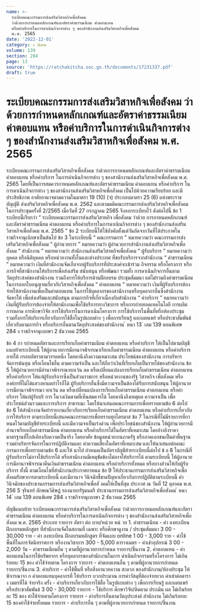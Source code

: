 ```yaml
---
name: >-
  ระเบียบคณะกรรมการส่งเสริมวิสาหกิจเพื่อสังคม
  ว่าด้วยการกำหนดหลักเกณฑ์และอัตราค่าธรรมเนียม ค่าตอบแทน
  หรือค่าบริการในการดำเนินกิจการต่าง ๆ ของสำนักงานส่งเสริมวิสาหกิจเพื่อสังคม
  พ.ศ. 2565
date: '2022-12-01'
category: ง พิเศษ
volume: 139
section: 284
page: 13
source: 'https://ratchakitcha.soc.go.th/documents/17231337.pdf'
draft: true
---
```


# ระเบียบคณะกรรมการส่งเสริมวิสาหกิจเพื่อสังคม ว่าด้วยการกำหนดหลักเกณฑ์และอัตราค่าธรรมเนียม ค่าตอบแทน หรือค่าบริการในการดำเนินกิจการต่าง ๆ ของสำนักงานส่งเสริมวิสาหกิจเพื่อสังคม พ.ศ. 2565

ระเบียบคณะกรรมการส่งเสริมวิสาหกิจเพื่อสังคม ว่าด้วยการกาหนดหลักเกณฑ์และอัตราค่าธรรมเนียม ค่าตอบแทน หรือค่าบริการ ในการดำเนินกิจการต่าง ๆ ของสานักงานส่งเสริมวิสาหกิจเพื่อสังคม พ.ศ. 2565 โดยที่เป็นการสมควรกาหนดหลักเกณฑ์และอัตราค่าธรรมเนียม ค่าตอบแทน หรือค่าบริการ ในการดาเนินกิจการต่าง ๆ ของสานักงานส่งเสริมวิสาหกิจเพื่อสังคม เป็นไปด้วยความเรียบร้อย และมีประสิทธิภาพ อาศัยอานาจตามความในมาตรา 19 (10) (จ) ประกอบมาตรา 25 (6) แห่งพระราชบัญญัติ ส่งเสริมวิสาหกิจเพื่อสังคม พ.ศ. 2562 และตามมติคณะกรรมการส่งเสริมวิสาหกิจเพื่อสังคม ในการประชุมครั้งที่ 2/2565 เมื่อวันที่ 27 กรกฎาคม 2565 จึงออกระเบียบไว้ ดังต่อไปนี้ ข้อ 1 ระเบียบนี้เรียกว่า “ ระเบียบคณะกรรมการส่งเสริมวิสาหกิจ เพื่อสังคม ว่าด้วย การกาหนดหลักเกณฑ์และอัตราค่าธรรมเนียม ค่าตอบแทน หรือค่าบริการในการดาเนินกิจการต่าง ๆ ของสำนักงานส่งเสริมวิสาหกิจเพื่อสังคม พ.ศ. 2565 ” ข้อ 2 ระเบียบนี้ให้ใช้บังคับตั้งแต่วันถัดจากวันที่ได้ประกาศในราชกิจจานุเบิกษาเป็นต้นไป ข้อ 3 ในระเบียบนี้ “ คณะกรรมการ ” หมายความว่า คณะกรรมการส่งเสริมวิสาหกิจเพื่อสังคม “ ผู้อำนวยการ ” หมายความว่า ผู้อำนวยการสำนักงานส่งเสริมวิสาหกิจเพื่อสังคม “ สำนักงาน ” หมายความว่า สำนักงานส่งเสริมวิสาหกิจเพื่อสังคม “ ผู้รับบริการ ” หมายความว่า บุคคล หรือนิติบุคคล หรือหน่วยงานทั้งในและต่างประเทศ ที่ขอรับบริการจากสำนักงาน “ ค่าธรรมเนียม ” หมายความว่า เงินที่สานักงานจัดเก็บจากผู้รับบริการที่ประสงค์จะเข้าร่วม กิจกรรม หรือโครงการ หรือภารกิจที่สานักงานให้บริการเพื่อส่งเสริม สนับสนุน หรือพัฒนา รวมทั้ง การดาเนินกิจการอื่นตามวัตถุประสงค์ของสำนักงาน รวมถึงการให้บริการด้านฝึกอบรม ประชุมสัมมนา แต่ไม่รวมถึงค่าธรรมเนียมในการออกใบอนุญาตเกี่ยวกับวิสาหกิจเพื่อสังคม “ ค่าตอบแทน ” หมายความว่า เงินที่ผู้รับบริการต้องจ่ายให้สานักงานเพื่อเป็นค่าตอบแทน ในการใช้บุคลากรของสานักงานหรือบุคลากรอื่นซึ่งสำนักงานจัดหาให้ เพื่อส่งเสริมและสนับสนุน ตามภารกิจที่เกี่ยวเนื่องกับสำนักงาน “ ค่าบริการ ” หมายความว่า เงินที่ผู้รับบริการต้องจ่ายให้สานักงานเพื่อใช้บริการทางวิชาการ หรือการถ่ายทอดเทคโนโลยี การผลิต การตลาด การศึกษาวิจัย การใช้บริการในการดาเนินโครงการ การใช้บริการในพื้นที่หรือห้องประชุม รวมทั้งการให้บริการเกี่ยวกับการใช้สื่อในรูปแบบต่าง ๆ เพื่อการเรียนรู้ และเผยแพร่ หรือประชาสัมพันธ์เกี่ยวกับตามภารกิจ หรือบริการอื่นตามวัตถุประสงค์ของสำนักงาน ้ หนา 13 ่ เลม 139 ตอนพิเศษ 284 ง ราชกิจจานุเบกษา 2 ธันวาคม 2565

ข้อ 4 กา รกำหนดอัตราและการเรียกเก็บค่าธรรมเนียม ค่าตอบแทน หรือค่าบริการ ให้เป็นไปตามบัญชีแนบท้ายระเบียบนี้ ให้ผู้อานวยการมีอานาจพิจารณาเรียกเก็บค่าธรรมเนียม ค่าตอบแทน หรือค่าบริการภายใต้ กรอบอัตราตามวรรคหนึ่ง โดยคานึงถึงความเหมาะสม ประโยชน์ของสานักงาน การบริหารจัดการต้นทุน หรือเงื่อนไขอื่น ตามความจำเป็น และให้ถือว่าเงินที่เรียกเก็บเป็นรายได้ของสำนักงาน ข้อ 5 ให้ผู้อำนวยการมีอำนาจพิจารณายกเว้น ลด หรือเปลี่ยนแปลงการเรียกเก็บค่าธรรมเนียม ค่าตอบแทน หรือค่าบริการ ให้แก่ผู้รับบริการซึ่งเป็นส่วนราชการ หรือหน่วยงานของรัฐ วิสาหกิจ เพื่อสังคม หรือองค์กรที่ไม่ได้แสวงหาผลกำไรก็ได้ ผู้รับบริการอื่นซึ่งมีความจาเป็นต้องได้รับการสนับสนุน ให้ผู้อานวยการมีอานาจพิจารณา ยกเว้น ลด หรือเปลี่ยนแปลงการเรียกเก็บค่าธรรมเนียม ค่าตอบแทน หรือค่าบริการ ให้แก่ผู้รับบริ การ ในวงเงินตามที่เห็นสมควรได้ โดยคานึงถึงเหตุผล ความจาเป็น เพื่อประโยชน์ส่วนรวมและการบริการ สาธารณะ โดยให้นาเสนอคณะกรรมการเพื่อทราบตามข้อ 6 ต่อไป ข้อ 6 ให้สำนักงานจัดทำรายงานเกี่ยวกับการเรียกเก็บค่าธรรมเนียม ค่าตอบแทน หรือค่าบริการเกี่ยวกับการให้บริการ ตามระเบียบนี้เสนอคณะกรรมการเพื่อทราบทุกไตรมาส ข้อ 7 ในกรณีที่ไม่มีรายการที่กาหนดไว้ตามบัญชีท้ายระเบียบนี้ และมีความจาเป็นเร่งด่วน เพื่อประโยชน์ของสำนักงาน ให้ผู้อำนวยการมีอำนาจเรียกเก็บค่าธรรมเนียม ค่าตอบแทน หรือค่ำบริการได้ในอัตราที่เหมาะสม โดยอ้างอิงราคามาตรฐานที่ใกล้เคียงกับความเป็นจริง โดยอาศัย ข้อมูลหน่วยงานภาครัฐ หรือภาคเอกชนเป็นค่าพื้นฐาน รวมค่าบริหารจัดการในการปฏิบัติงานและ ค่าความเสี่ยงในอัตราที่เหมาะสม และให้นาเสนอต่อคณะกรรมการเพื่อทราบตามข้อ 6 และให้ นาไป กำหนดเป็นอัตราบัญชีท้ายระเบียบนี้ต่อไป ข้ อ 8 ในกรณีที่ผู้รับบริการไม่อาจใช้บริการได้ หรือสานักงานมีเหตุขัดข้องไม่อาจให้บริการได้ ตามระเบียบนี้ ให้ผู้อานวยการมีอานาจพิจารณาคืนเงินค่าธรรมเนียม ค่าตอบแทน หรือค่าบริการทั้งหมด หรือบางส่วนให้กับผู้รับบริการ ทั้งนี้ ตามเงื่อนไขที่สำนักงานประกาศกาหนด ข้อ 9 ให้ประธานกรรมการส่งเสริมวิสาหกิจเพื่อสังคมรักษาการตามระเบียบนี้ และมีอานาจ วินิจฉัยชี้ขาดปัญหาเกี่ยวกับการปฏิบัติตามระเบียบนี้ คำวินิจฉัยของประธานกรรมการส่งเสริมวิสาหกิจเพื่อสั งคมให้เป็นที่สุด ประกาศ ณ วันที่ 12 ตุลาคม พ.ศ. 256 5 จุรินทร์ ลักษณวิศิษฏ์ รองนายกรัฐมนตรี ประธานกรรมการส่งเสริมวิสาหกิจเพื่อสังคม ้ หนา 14 ่ เลม 139 ตอนพิเศษ 284 ง ราชกิจจานุเบกษา 2 ธันวาคม 2565

บัญชีแนบท้าย ระเบียบคณะกรรมการส่งเสริมวิสาหกิจเพื่อสังคม ว่าด้วยการกาหนดหลักเกณฑ์และอัตราค่าธรรมเนียม ค่าตอบแทน หรือค่าบริการในการดาเนินกิจการต่าง ๆ ของสำนักงานส่งเสริมวิสาหกิจเพื่อสังคม พ.ศ. 2565 ประเภท รายการ อัตรา ต่อ บาท/หน่วย หน่ วย 1. ค่าธรรมเนียม - ค่า ลงทะเบียน ฝึกอบรมหลักสูตร ที่สำนักงานจัดในสถานที่ เฉพาะ หรือศึกษาดูงาน / ประชุมสัมมนา 3 00 - 30,000 ราย - ค่า ลงทะเบียน ฝึกอบรมหลักสูตร ที่จัดแบบ online 1 00 - 3,000 ราย - ค่าใช้พื้นที่ในการจัดนิทรรศการ หรืองานวิชาการ 300 - 5,000 ตารางเมตร - ค่าเช่าอุปกรณ์ 3 00 - 2,000 วัน - ค่าธรรมเนียมอื่น ๆ ตามที่ผู้อานวยการกำหนด รายการ/ชิ้นงาน 2. ค่าตอบแทน - ค่าตอบแทนในการใช้ทรัพยากร หรือบุคลากรของสำนักงานในการ ดำเนินกิจกรรมหรือโครงการ ไม่เกินร้อยละ 15 ของ ค่าใช้จ่ายตาม โครงการ รายการ - ค่าตอบแทนอื่น ๆ ตามที่ผู้อานวยการกำหนด รายการ/ชิ้นงาน 3. ค่าบริการ - ค่าใช้พื้นที่ หรือสิ่งอานวยความ สะดวก ของสำนักงาน/ห้องประชุม ให้พิจารณาจา ก ค่าตอบแทนบุคลากรที่ ให้บริการ บวกประมาณ การค่าวัสดุที่ต้องจ่ายบวก ค่าเช่าต่อตารา ง เมตรที่ได้ จ่ายจริง ครั้ง - ค่าบริการเกี่ยวกับการใช้สื่อ ในรูปแบบต่าง ๆ เพื่อการเรียนรู้ และเผยแพร่ หรือประชาสัมพันธ์ 3 00 - 30,000 รายการ - ใช้บริการ ศึกษาวิจัย/ติดตาม ประเมิน ผล ไม่เกินร้อยละ 15 ของ ค่าใช้จ่ายตามโครงการ รายการ - ค่าบริการอื่นตามวัตถุประสงค์ สำนักงาน ไม่เกินร้อยละ 15 ของค่าใช้จ่ายทั้งหมด รายการ - ค่าบริการอื่น ๆ ตามที่ผู้อานวยการกำหนด รายการ/ชิ้นงาน
